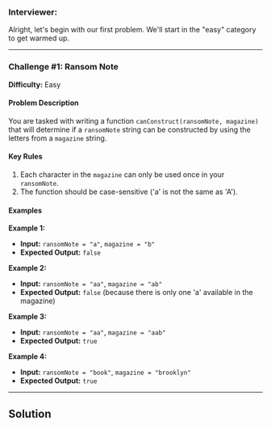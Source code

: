 ### **Interviewer:**

Alright, let's begin with our first problem. We'll start in the "easy" category to get warmed up.

---

### **Challenge #1: Ransom Note**

**Difficulty:** Easy

#### **Problem Description**

You are tasked with writing a function `canConstruct(ransomNote, magazine)` that will determine if a `ransomNote` string can be constructed by using the letters from a `magazine` string.

#### **Key Rules**

1.  Each character in the `magazine` can only be used once in your `ransomNote`.
2.  The function should be case-sensitive ('a' is not the same as 'A').

#### **Examples**

**Example 1:**
*   **Input:** `ransomNote = "a"`, `magazine = "b"`
*   **Expected Output:** `false`

**Example 2:**
*   **Input:** `ransomNote = "aa"`, `magazine = "ab"`
*   **Expected Output:** `false` (because there is only one 'a' available in the magazine)

**Example 3:**
*   **Input:** `ransomNote = "aa"`, `magazine = "aab"`
*   **Expected Output:** `true`

**Example 4:**
*   **Input:** `ransomNote = "book"`, `magazine = "brooklyn"`
*   **Expected Output:** `true`

---

## Solution



